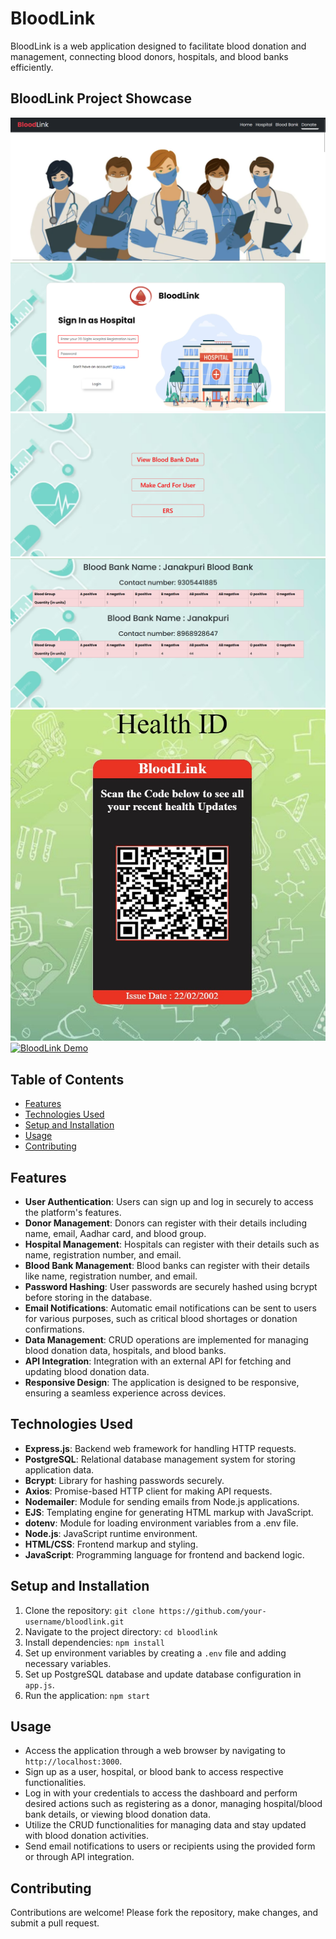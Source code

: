 # BloodLink

BloodLink is a web application designed to facilitate blood donation and management, connecting blood donors, hospitals, and blood banks efficiently.

## BloodLink Project Showcase

![Dashboard](./public/images/frontPage.png)
![Donor Registration](./public/images/register.png)
![Hospital access](./public/images/hospital.png)
![Blood Data](./public/images/bloodData.png)
![Blood Data](./public/images/card.jpg)
[![BloodLink Demo](https://img.youtube.com/vi/mjSt8V2mXsQ/0.jpg)](https://youtu.be/mjSt8V2mXsQ)



## Table of Contents

- [Features](#features)
- [Technologies Used](#technologies-used)
- [Setup and Installation](#setup-and-installation)
- [Usage](#usage)
- [Contributing](#contributing)
## Features

- **User Authentication**: Users can sign up and log in securely to access the platform's features.
- **Donor Management**: Donors can register with their details including name, email, Aadhar card, and blood group.
- **Hospital Management**: Hospitals can register with their details such as name, registration number, and email.
- **Blood Bank Management**: Blood banks can register with their details like name, registration number, and email.
- **Password Hashing**: User passwords are securely hashed using bcrypt before storing in the database.
- **Email Notifications**: Automatic email notifications can be sent to users for various purposes, such as critical blood shortages or donation confirmations.
- **Data Management**: CRUD operations are implemented for managing blood donation data, hospitals, and blood banks.
- **API Integration**: Integration with an external API for fetching and updating blood donation data.
- **Responsive Design**: The application is designed to be responsive, ensuring a seamless experience across devices.

## Technologies Used

- **Express.js**: Backend web framework for handling HTTP requests.
- **PostgreSQL**: Relational database management system for storing application data.
- **Bcrypt**: Library for hashing passwords securely.
- **Axios**: Promise-based HTTP client for making API requests.
- **Nodemailer**: Module for sending emails from Node.js applications.
- **EJS**: Templating engine for generating HTML markup with JavaScript.
- **dotenv**: Module for loading environment variables from a .env file.
- **Node.js**: JavaScript runtime environment.
- **HTML/CSS**: Frontend markup and styling.
- **JavaScript**: Programming language for frontend and backend logic.

## Setup and Installation

1. Clone the repository: `git clone https://github.com/your-username/bloodlink.git`
2. Navigate to the project directory: `cd bloodlink`
3. Install dependencies: `npm install`
4. Set up environment variables by creating a `.env` file and adding necessary variables.
5. Set up PostgreSQL database and update database configuration in `app.js`.
6. Run the application: `npm start`

## Usage

- Access the application through a web browser by navigating to `http://localhost:3000`.
- Sign up as a user, hospital, or blood bank to access respective functionalities.
- Log in with your credentials to access the dashboard and perform desired actions such as registering as a donor, managing hospital/blood bank details, or viewing blood donation data.
- Utilize the CRUD functionalities for managing data and stay updated with blood donation activities.
- Send email notifications to users or recipients using the provided form or through API integration.

## Contributing

Contributions are welcome! Please fork the repository, make changes, and submit a pull request.
